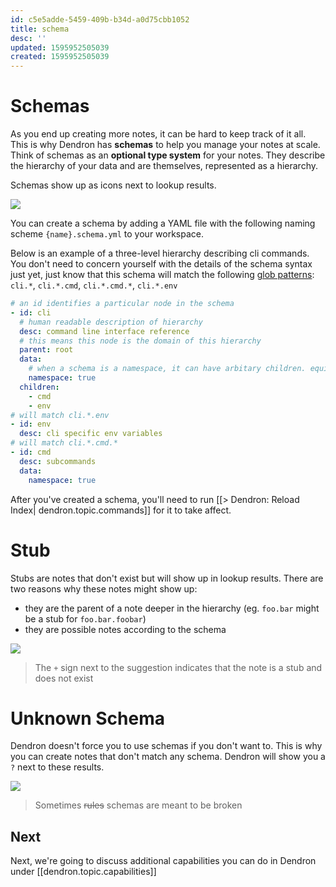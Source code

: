 ```yaml
---
id: c5e5adde-5459-409b-b34d-a0d75cbb1052
title: schema
desc: ''
updated: 1595952505039
created: 1595952505039
---
```

# Schemas


As you end up creating more notes, it can be hard to keep track of it all. This is why Dendron has **schemas** to help you manage your notes at scale. Think of schemas as an **optional type system** for your notes. They describe the hierarchy of your data and are themselves, represented as a hierarchy.

Schemas show up as icons next to lookup results.

![](https://foundation-prod-assetspublic53c57cce-8cpvgjldwysl.s3-us-west-2.amazonaws.com/assets/images/schema-closeup.jpg)

You can create a schema by adding a YAML file with the following naming scheme `{name}.schema.yml` to your workspace. 

Below is an example of a three-level hierarchy describing cli commands. You don't need to concern yourself with the details of the schema syntax just yet, just know that this schema will match the following [glob patterns](https://facelessuser.github.io/wcmatch/glob/): `cli.*`, `cli.*.cmd`, `cli.*.cmd.*`, `cli.*.env`

```yml
# an id identifies a particular node in the schema
- id: cli
  # human readable description of hierarchy
  desc: command line interface reference
  # this means this node is the domain of this hierarchy
  parent: root
  data: 
    # when a schema is a namespace, it can have arbitary children. equivalent to cli.* glob pattern
    namespace: true 
  children:
    - cmd
    - env
# will match cli.*.env
- id: env
  desc: cli specific env variables
# will match cli.*.cmd.*
- id: cmd
  desc: subcommands 
  data: 
    namespace: true
```

After you've created a schema, you'll need to run [[> Dendron: Reload Index| dendron.topic.commands]] for it to take affect. 

# Stub

Stubs are notes that don't exist but will show up in lookup results. There are two reasons why these notes might show up: 
- they are the parent of a note deeper in the hierarchy (eg. `foo.bar` might be a stub for `foo.bar.foobar`)
- they are possible notes according to the schema

![](https://foundation-prod-assetspublic53c57cce-8cpvgjldwysl.s3-us-west-2.amazonaws.com/assets/images/schema-plus.jpg)
> The `+` sign next to the suggestion indicates that the note is a stub and does not exist 

# Unknown Schema

Dendron doesn't force you to use schemas if you don't want to. This is why you can create notes that don't match any schema. Dendron will show you a `?` next to these results.

![](https://foundation-prod-assetspublic53c57cce-8cpvgjldwysl.s3-us-west-2.amazonaws.com/assets/images/schema-question.jpg)

> Sometimes ~~rules~~ schemas are meant to be broken


##  Next
Next, we're going to discuss additional capabilities you can do in Dendron under [[dendron.topic.capabilities]]
